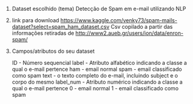 1. Dataset escolhido (tema)
	Detecção de Spam em e-mail utilizando NLP

2. link para download
	https://www.kaggle.com/venky73/spam-mails-dataset?select=spam_ham_dataset.csv
	Csv copilado a partir das informações retiradas de 
	http://www2.aueb.gr/users/ion/data/enron-spam/

3. Campos/atributos do seu dataset
	
	ID - Número sequencial
	label - Atributo alfabético indicando a classe a qual o e-mail pertence
			ham  - email normal
			spam - email classificado como spam
	text  - o texto completo do e-mail, incluindo subject e o corpo do mesmo
	label_num  - Atributo numérico indicando a classe a qual o e-mail pertence
				 0  - email normal
				 1 - email classificado como spam
